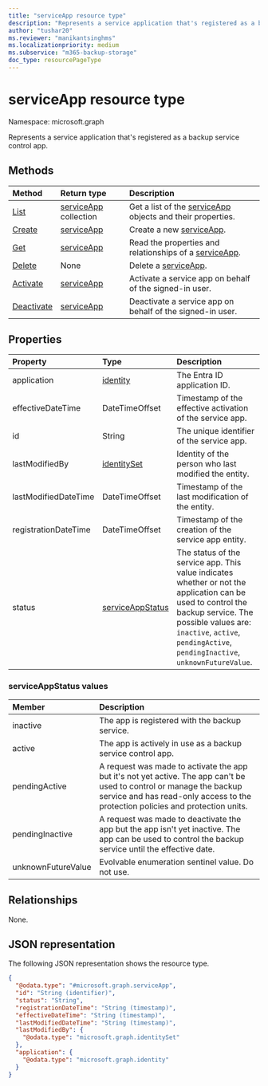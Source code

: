 ```yaml
---
title: "serviceApp resource type"
description: "Represents a service application that's registered as a backup service control app."
author: "tushar20"
ms.reviewer: "manikantsinghms"
ms.localizationpriority: medium
ms.subservice: "m365-backup-storage"
doc_type: resourcePageType
---
```


# serviceApp resource type

Namespace: microsoft.graph

Represents a service application that's registered as a backup service control app.

## Methods

|Method|Return type|Description|
|:---|:---|:---|
|[List](../api/backuprestoreroot-list-serviceapps.md)|[serviceApp](../resources/serviceapp.md) collection|Get a list of the [serviceApp](../resources/serviceapp.md) objects and their properties.|
|[Create](../api/backuprestoreroot-post-serviceapps.md)|[serviceApp](../resources/serviceapp.md)|Create a new [serviceApp](../resources/serviceapp.md).|
|[Get](../api/serviceapp-get.md)|[serviceApp](../resources/serviceapp.md)|Read the properties and relationships of a [serviceApp](../resources/serviceapp.md).|
|[Delete](../api/backuprestoreroot-delete-serviceapps.md)|None|Delete a [serviceApp](../resources/serviceapp.md).|
|[Activate](../api/serviceapp-activate.md)|[serviceApp](../resources/serviceapp.md)|Activate a service app on behalf of the signed-in user.|
|[Deactivate](../api/serviceapp-deactivate.md)|[serviceApp](../resources/serviceapp.md)|Deactivate a service app on behalf of the signed-in user.|

## Properties

|Property|Type|Description|
|:---|:---|:---|
|application|[identity](../resources/identity.md)|The Entra ID application ID.|
|effectiveDateTime|DateTimeOffset|Timestamp of the effective activation of the service app.|
|id|String|The unique identifier of the service app.|
|lastModifiedBy|[identitySet](../resources/identityset.md)|Identity of the person who last modified the entity.|
|lastModifiedDateTime|DateTimeOffset|Timestamp of the last modification of the entity.|
|registrationDateTime|DateTimeOffset|Timestamp of the creation of the service app entity.|
|status|[serviceAppStatus](../resources/serviceapp.md#serviceappstatus-values)|The status of the service app. This value indicates whether or not the application can be used to control the backup service. The possible values are: `inactive`, `active`, `pendingActive`, `pendingInactive`, `unknownFutureValue`.|

### serviceAppStatus values

|Member | Description |
|:------|:------------|
|inactive|The app is registered with the backup service.|
|active|The app is actively in use as a backup service control app.|
|pendingActive|A request was made to activate the app but it's not yet active. The app can't be used to control or manage the backup service and has read-only access to the protection policies and protection units.|
|pendingInactive|A request was made to deactivate the app but the app isn't yet inactive. The app can be used to control the backup service until the effective date.|
|unknownFutureValue| Evolvable enumeration sentinel value. Do not use.|

## Relationships

None.

## JSON representation

The following JSON representation shows the resource type.
<!-- {
  "blockType": "resource",
  "keyProperty": "id",
  "@odata.type": "microsoft.graph.serviceApp",
  "baseType": "microsoft.graph.entity",
  "openType": false
}
-->
``` json
{
  "@odata.type": "#microsoft.graph.serviceApp",
  "id": "String (identifier)",
  "status": "String",
  "registrationDateTime": "String (timestamp)",
  "effectiveDateTime": "String (timestamp)",
  "lastModifiedDateTime": "String (timestamp)",
  "lastModifiedBy": {
    "@odata.type": "microsoft.graph.identitySet"
  },
  "application": {
    "@odata.type": "microsoft.graph.identity"
  }
}
```
